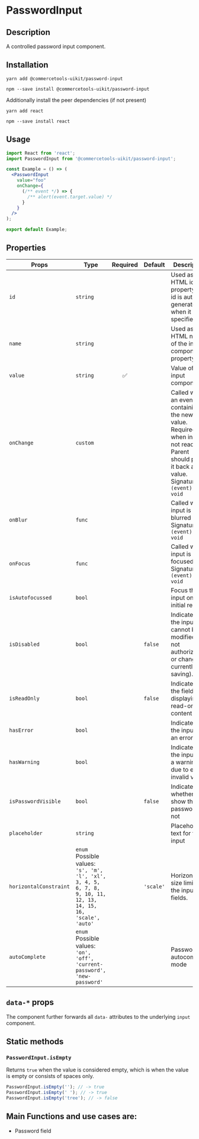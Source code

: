 <!-- THIS IS AN AUTOGENERATED FILE. DO NOT EDIT THIS FILE DIRECTLY. -->
<!-- This file is created by the `yarn generate-readme` script. -->

# PasswordInput

## Description

A controlled password input component.

## Installation

```
yarn add @commercetools-uikit/password-input
```

```
npm --save install @commercetools-uikit/password-input
```

Additionally install the peer dependencies (if not present)

```
yarn add react
```

```
npm --save install react
```

## Usage

```jsx
import React from 'react';
import PasswordInput from '@commercetools-uikit/password-input';

const Example = () => (
  <PasswordInput
    value="foo"
    onChange={
      (/** event */) => {
        /** alert(event.target.value) */
      }
    }
  />
);

export default Example;
```

## Properties

| Props                  | Type                                                                                                                    | Required | Default   | Description                                                                                                                                                           |
| ---------------------- | ----------------------------------------------------------------------------------------------------------------------- | :------: | --------- | --------------------------------------------------------------------------------------------------------------------------------------------------------------------- |
| `id`                   | `string`                                                                                                                |          |           | Used as HTML id property. An id is auto-generated when it is not specified.                                                                                           |
| `name`                 | `string`                                                                                                                |          |           | Used as HTML name of the input component. property                                                                                                                    |
| `value`                | `string`                                                                                                                |    ✅    |           | Value of the input component.                                                                                                                                         |
| `onChange`             | `custom`                                                                                                                |          |           | Called with an event containing the new value. Required when input is not read only. Parent should pass it back as value.&#xA;<br />&#xA;Signature: `(event) => void` |
| `onBlur`               | `func`                                                                                                                  |          |           | Called when input is blurred&#xA;<br />&#xA;Signature: `(event) => void`                                                                                              |
| `onFocus`              | `func`                                                                                                                  |          |           | Called when input is focused&#xA;<br />&#xA;Signature: `(event) => void`                                                                                              |
| `isAutofocussed`       | `bool`                                                                                                                  |          |           | Focus the input on initial render                                                                                                                                     |
| `isDisabled`           | `bool`                                                                                                                  |          | `false`   | Indicates that the input cannot be modified (e.g not authorized, or changes currently saving).                                                                        |
| `isReadOnly`           | `bool`                                                                                                                  |          | `false`   | Indicates that the field is displaying read-only content                                                                                                              |
| `hasError`             | `bool`                                                                                                                  |          |           | Indicates that the input has an error                                                                                                                                 |
| `hasWarning`           | `bool`                                                                                                                  |          |           | Indicates that the input has a warning due to e.g invalid values                                                                                                      |
| `isPasswordVisible`    | `bool`                                                                                                                  |          | `false`   | Indicates whether we show the password or not                                                                                                                         |
| `placeholder`          | `string`                                                                                                                |          |           | Placeholder text for the input                                                                                                                                        |
| `horizontalConstraint` | `enum`<br/>Possible values:<br/>`'s', 'm', 'l', 'xl', 3, 4, 5, 6, 7, 8, 9, 10, 11, 12, 13, 14, 15, 16, 'scale', 'auto'` |          | `'scale'` | Horizontal size limit of the input fields.                                                                                                                            |
| `autoComplete`         | `enum`<br/>Possible values:<br/>`'on', 'off', 'current-password', 'new-password'`                                       |          |           | Password autocomplete mode                                                                                                                                            |

## `data-*` props

The component further forwards all `data-` attributes to the underlying `input` component.

## Static methods

### `PasswordInput.isEmpty`

Returns `true` when the value is considered empty, which is when the value is empty or consists of spaces only.

```js
PasswordInput.isEmpty(''); // -> true
PasswordInput.isEmpty(' '); // -> true
PasswordInput.isEmpty('tree'); // -> false
```

## Main Functions and use cases are:

- Password field
